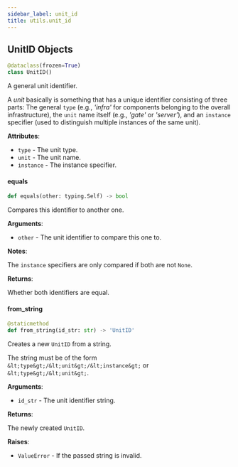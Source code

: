 ```yaml
---
sidebar_label: unit_id
title: utils.unit_id
---
```


## UnitID Objects

```python
@dataclass(frozen=True)
class UnitID()
```

A general unit identifier.

A *unit* basically is something that has a unique identifier consisting of three parts: The general ``type`` (e.g., *&#x27;infra&#x27;* for components
belonging to the overall infrastructure), the ``unit`` name itself (e.g., *&#x27;gate&#x27;* or *&#x27;server&#x27;*), and an ``instance`` specifier (used to
distinguish multiple instances of the same unit).

**Attributes**:

- `type` - The unit type.
- `unit` - The unit name.
- `instance` - The instance specifier.

#### equals

```python
def equals(other: typing.Self) -> bool
```

Compares this identifier to another one.

**Arguments**:

- `other` - The unit identifier to compare this one to.
  

**Notes**:

  The ``instance`` specifiers are only compared if both are not ``None``.
  

**Returns**:

  Whether both identifiers are equal.

#### from\_string

```python
@staticmethod
def from_string(id_str: str) -> 'UnitID'
```

Creates a new ``UnitID`` from a string.

The string must be of the form ``&lt;type&gt;/&lt;unit&gt;/&lt;instance&gt;`` or ``&lt;type&gt;/&lt;unit&gt;``.

**Arguments**:

- `id_str` - The unit identifier string.
  

**Returns**:

  The newly created ``UnitID``.
  

**Raises**:

- `ValueError` - If the passed string is invalid.

